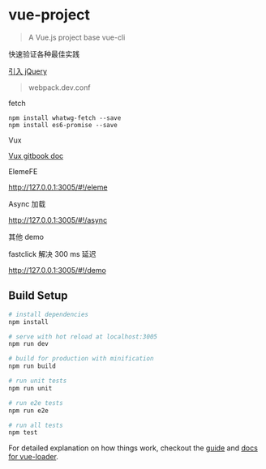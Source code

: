 # vue-project

> A Vue.js project base vue-cli

快速验证各种最佳实践

[引入 jQuery](http://www.cnblogs.com/pandabunny/p/5417938.html)
  > webpack.dev.conf

fetch

```
npm install whatwg-fetch --save
npm install es6-promise --save
```

Vux

[Vux gitbook doc](https://www.gitbook.com/book/vuxjs/vux)

ElemeFE

http://127.0.0.1:3005/#!/eleme

Async 加载

http://127.0.0.1:3005/#!/async


其他 demo

  fastclick 解决 300 ms 延迟

http://127.0.0.1:3005/#!/demo

## Build Setup

``` bash
# install dependencies
npm install

# serve with hot reload at localhost:3005
npm run dev

# build for production with minification
npm run build

# run unit tests
npm run unit

# run e2e tests
npm run e2e

# run all tests
npm test
```

For detailed explanation on how things work, checkout the [guide](http://vuejs-templates.github.io/webpack/) and [docs for vue-loader](http://vuejs.github.io/vue-loader).
